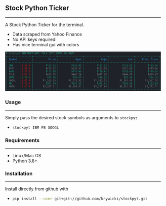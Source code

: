 ## Stock Python Ticker
---

A Stock Python Ticker for the terminal.

- Data scraped from Yahoo Finance
- No API keys required
- Has nice terminal gui with colors


![image](./images/terminal-ticker-display.png)

### Usage
---

Simply pass the desired stock symbols as arguments to ```stockpyt```.

-   ```bash
    stockpyt IBM FB GOOGL
    ```

### Requirements
---

- Linux/Mac OS
- Python 3.8+

### Installation
---

Install directly from github with

-   ```bash
    pip install --user git+git://github.com/krywicki/stockpyt.git
    ```



